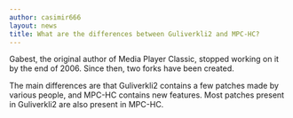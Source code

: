 ```yaml
---
author: casimir666
layout: news
title: What are the differences between Guliverkli2 and MPC-HC?
---
```


Gabest, the original author of Media Player Classic, stopped working on it by the end of 2006.
Since then, two forks have been created.

<!--more-->

The main differences are that Guliverkli2 contains a few patches made by various people,
and MPC-HC contains new features. Most patches present in Guliverkli2 are also present in MPC-HC.
